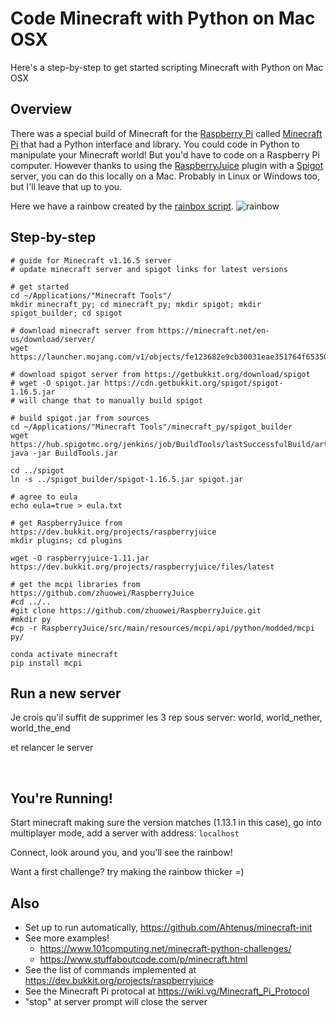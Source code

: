 <!--
  Posted at https://gist.github.com/noahcoad/fc9d3984a5d4d61648269c0a9477c622
  Locally at ~/code/py/learn/minecraft_py/gist/fc9d3984a5d4d61648269c0a9477c622

  Screen capture: https://screencast.com/t/KVRBNQjM
-->

# Code Minecraft with Python on Mac OSX

Here's a step-by-step to get started scripting Minecraft with Python on Mac OSX

## Overview 
There was a special build of Minecraft for the [Raspberry Pi](https://www.raspberrypi.org/) called [Minecraft Pi](https://minecraft.net/en-us/edition/pi/) that had a Python interface and library.  You could code in Python to manipulate your Minecraft world!  But you'd have to code on a Raspberry Pi computer.  However thanks to using the [RaspberryJuice](https://dev.bukkit.org/projects/raspberryjuice) plugin with a [Spigot](https://www.spigotmc.org/) server, you can do this locally on a Mac.  Probably in Linux or Windows too, but I'll leave that up to you.

Here we have a rainbow created by the [rainbox script](https://www.dropbox.com/s/k29ms42nzvgehjk/rainbow.py?dl=0).
![rainbow](https://content.screencast.com/users/NoahCoad/folders/Jing/media/b6e388d6-e9c5-4941-9dac-afdf6949f30a/00000130.png)

## Step-by-step

    # guide for Minecraft v1.16.5 server
    # update minecraft server and spigot links for latest versions
     
    # get started
    cd ~/Applications/"Minecraft Tools"/
    mkdir minecraft_py; cd minecraft_py; mkdir spigot; mkdir spigot_builder; cd spigot
     
    # download minecraft server from https://minecraft.net/en-us/download/server/
    wget https://launcher.mojang.com/v1/objects/fe123682e9cb30031eae351764f653500b7396c9/server.jar
     
    # download spigot server from https://getbukkit.org/download/spigot
    # wget -O spigot.jar https://cdn.getbukkit.org/spigot/spigot-1.16.5.jar
    # will change that to manually build spigot
    
    # build spigot.jar from sources
    cd ~/Applications/"Minecraft Tools"/minecraft_py/spigot_builder
    wget https://hub.spigotmc.org/jenkins/job/BuildTools/lastSuccessfulBuild/artifact/target/BuildTools.jar
    java -jar BuildTools.jar 
    
    cd ../spigot
    ln -s ../spigot_builder/spigot-1.16.5.jar spigot.jar
    
    # agree to eula
    echo eula=true > eula.txt
     
    # get RaspberryJuice from https://dev.bukkit.org/projects/raspberryjuice
    mkdir plugins; cd plugins
    
    wget -O raspberryjuice-1.11.jar https://dev.bukkit.org/projects/raspberryjuice/files/latest
     
    # get the mcpi libraries from https://github.com/zhuowei/RaspberryJuice
    #cd ../..
    #git clone https://github.com/zhuowei/RaspberryJuice.git
    #mkdir py
    #cp -r RaspberryJuice/src/main/resources/mcpi/api/python/modded/mcpi py/
     
    conda activate minecraft
    pip install mcpi




## Run a new server

Je crois qu'il suffit de supprimer les 3 rep sous server: world, world_nether, world_the_end

et relancer le server



  

## You're Running!

Start minecraft making sure the version matches (1.13.1 in this case), go into multiplayer mode, add a server with address: `localhost`

Connect, look around you, and you'll see the rainbow!

Want a first challenge?  try making the rainbow thicker =)

## Also
* Set up to run automatically, https://github.com/Ahtenus/minecraft-init
* See more examples!
  * https://www.101computing.net/minecraft-python-challenges/
  * https://www.stuffaboutcode.com/p/minecraft.html
* See the list of commands implemented at https://dev.bukkit.org/projects/raspberryjuice
* See the Minecraft Pi protocal at https://wiki.vg/Minecraft_Pi_Protocol
* "stop" at server prompt will close the server